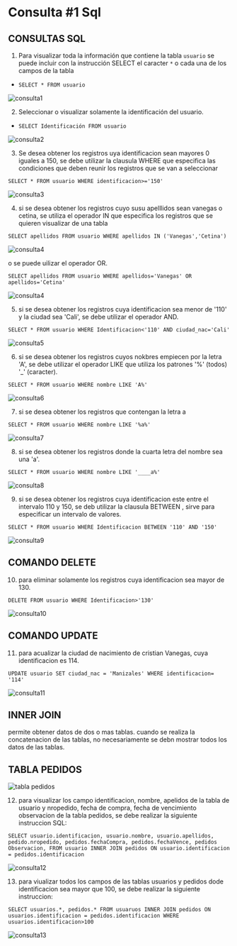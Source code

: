 # Consulta #1 Sql

## CONSULTAS SQL


1. Para visualizar toda la información que contiene la tabla `usuario` se puede incluir con la instrucción SELECT el caracter `*` o cada una de los campos de la tabla 

- `SELECT * FROM usuario`

![consulta1](./img/tabla_usuario.png "Tabla usuario")

2. Seleccionar o visualizar solamente la identificación del usuario.

- `SELECT Identificación FROM usuario`

![consulta2](./img/tabla_identificacion.png "Tabla Identificacion")

3. Se desea obtener los registros uya identificacion sean mayores 0 iguales a 150, se debe utilizar la clausula WHERE que especifica las condiciones que deben reunir los registros que se van a seleccionar

`SELECT * FROM usuario WHERE identificacion>='150'`

![consulta3](./img/consulta3.png "Tabla igual mayor que")

4. si se desea obtener los registros cuyo susu apelllidos sean vanegas  o cetina, se utiliza el operador IN que especifica los registros que se quieren visualizar de una tabla

`SELECT apellidos FROM usuario WHERE apellidos IN ('Vanegas','Cetina')`

![consulta4](./img/consulta4.png "consulta4")

o se puede uilizar el operador OR.

`SELECT apellidos FROM usuario WHERE apellidos='Vanegas' OR apellidos='Cetina'`

![consulta4](./img/consulta4_2.png "consulta4")

5. si se desea obtener los registros cuya identificacion sea menor de '110' y la ciudad sea 'Cali', se debe utilizar el operador AND.

`SELECT * FROM usuario WHERE Identificacion<'110' AND ciudad_nac='Cali'`

![consulta5](./img/consulta5.png "consulta5")

6. si se desea obtener los registros cuyos nokbres empiecen por la letra 'A', se debe utilizar el operador LIKE que utiliza los patrones '%' (todos)  '_' (caracter).

`SELECT * FROM usuario WHERE nombre LIKE 'A%'`

![consulta6](./img/consulta6.png "consulta6")

7. si se desea obtener los registros que contengan la letra a

`SELECT * FROM usuario WHERE nombre LIKE '%a%'`

![consulta7](./img/consulta7.png "consulta7")

8. si se desea obtener los registros donde la cuarta letra del nombre sea una 'a'.

`SELECT * FROM usuario WHERE nombre LIKE '____a%'`

![consulta8](./img/consulta8.png "consulta8")

9. si se desea obtener los registros cuya identificacion este entre el intervalo 110 y 150, se deb utilizar la clausula BETWEEN , sirve para especificar un intervalo de valores. 

`SELECT * FROM usuario WHERE Identificacion BETWEEN '110' AND '150'`

![consulta9](./img/consulta9.png "consulta9")

## COMANDO DELETE 

10. para eliminar solamente los registros cuya identificacion sea mayor de 130.

`DELETE FROM usuario WHERE Identificacion>'130'`

![consulta10](./img/consulta10.png "consulta10")

## COMANDO UPDATE 

11. para acualizar la ciudad  de nacimiento de cristian Vanegas, cuya identificacion es 114.

`UPDATE usuario SET ciudad_nac = 'Manizales' WHERE identificacion= '114'`

![consulta11](./img/consulta11.png "consulta11")

## INNER JOIN 

permite obtener datos de dos o mas tablas. cuando se realiza la concatenacion de las tablas, no necesariamente  se debn mostrar todos los datos de las tablas.

## TABLA PEDIDOS

![tabla pedidos](./img/tabla_pedidos.png "tabla pedidos")

12. para visualizar los campo identificacion, nombre, apelidos de la tabla de usuario y nropedido, fecha de compra, fecha de vencimiento  observacion de la tabla pedidos, se debe realizar la siguiente instruccion SQL:

`SELECT usuario.identificacion, usuario.nombre, usuario.apellidos, pedido.nropedido, pedidos.fechaCompra, pedidos.fechaVence, pedidos Observacion, FROM usuario INNER JOIN pedidos ON usuario.identificacion = pedidos.identificacion`

![consulta12](./img/consulta12.png "consulta12")

13. para viualizar todos los campos de las tablas usuarios y pedidos dode identificacion sea mayor que 100, se debe realizar la siguiente instruccion:

`SELECT usuarios.*, pedidos.* FROM usuaruos INNER JOIN pedidos ON usuarios.identificacion = pedidos.identificacion WHERE usuarios.identificacion>100`

![consulta13](./img/consulta13.png "consulta13")
